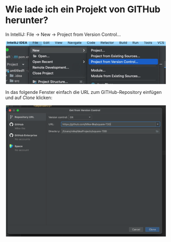 # Wie lade ich ein Projekt von GITHub herunter?

In IntelliJ: File -> New -> Project from Version Control...

![Projekt von GitHUB klonen](img/clone-project-from-github.png)

In das folgende Fenster einfach die URL zum GITHub-Repository einfügen und auf *Clone* klicken:

![Projekt von GitHUB klonen - URL eingeben](img/clone-project-from-url.png)